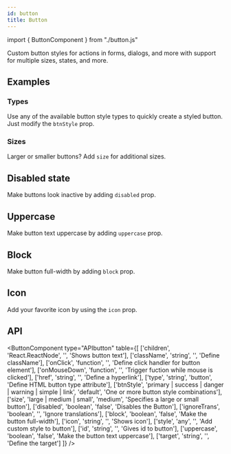 ```yaml
---
id: button
title: Button
---
```


import { ButtonComponent } from "./button.js"

<p>Custom button styles for actions in forms, dialogs, and more with support for multiple sizes, states, and more.</p>

## Examples

### Types

<p>Use any of the available button style types to quickly create a styled button. Just modify the <code>btnStyle</code> prop.</p>
<ButtonComponent type="btnStyle" buttons={['Primary', 'Success', 'Danger', 'Warning', 'Simple', 'Link']} />

### Sizes

<p>Larger or smaller buttons? Add <code>size</code> for additional sizes.</p>
<ButtonComponent type="size" buttons={['Large', 'Medium', 'Small']} />

## Disabled state

<p>Make buttons look inactive by adding <code>disabled</code> prop.</p>
<ButtonComponent type="disabled" buttons={['Disabled']} />

## Uppercase

<p>Make button text uppercase by adding <code>uppercase</code> prop.</p>
<ButtonComponent type="uppercase" buttons={['Uppercase']} />

## Block

<p>Make button full-width by adding <code>block</code> prop.</p>
<ButtonComponent type="block" buttons={['Block']} />

## Icon

<p>Add your favorite icon by using the <code>icon</code> prop.</p>
<ButtonComponent type="icon" buttons={['Primary', 'Success', 'Danger', 'Warning', 'Simple', 'Link']} icons={['envelope-alt', 'check-circle', 'times-circle', 'exclamation-triangle', 'info-circle', 'link']} />

## API

<ButtonComponent type="APIbutton" table={[
['children', 'React.ReactNode', '', 'Shows button text'],
['className', 'string', '', 'Define className'],
['onClick', 'function', '', 'Define click handler for button element'],
['onMouseDown', 'function', '', 'Trigger fuction while mouse is clicked'],
['href', 'string', '', 'Define a hyperlink'],
['type', 'string', 'button', 'Define HTML button type attribute'],
['btnStyle', 'primary | success | danger | warning | simple | link', 'default', 'One or more button style combinations'],
['size', 'large | medium | small', 'medium', 'Specifies a large or small button'],
['disabled', 'boolean', 'false', 'Disables the Button'],
['ignoreTrans', 'boolean', '', 'Ignore translations'],
['block', 'boolean', 'false', 'Make the button full-width'],
['icon', 'string', '', 'Shows icon'],
['style', 'any', '', 'Add custom style to button'],
['id', 'string', '', 'Gives id to button'],
['uppercase', 'boolean', 'false', 'Make the button text uppercase'],
['target', 'string', '', 'Define the target']
]} />
